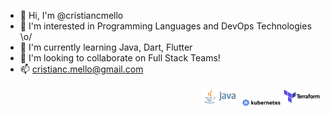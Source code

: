 - 👋 Hi, I'm @cristiancmello
- 👀 I'm interested in Programming Languages and DevOps Technologies \o/
- 🌱 I'm currently learning Java, Dart, Flutter
- 💞️ I'm looking to collaborate on Full Stack Teams!
- 📫 cristianc.mello@gmail.com

<div float="left" align="right">
    <img alt="java-icon" width="12%" src="./assets/img/java-logo.png">
    <img alt="kubernetes-icon" width="12%" src="./assets/img/kubernetes-logo.png">
    <img alt="terraform-icon" width="12%" src="./assets/img/terraform-logo.png">
</div>
